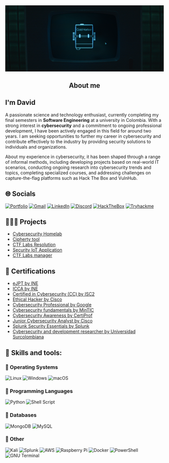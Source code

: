 ###
![Background picture](img/cold_harbor.jpg)


###

<h2 align="center">About me</h2>

###

<h2 align="left">I'm David</h2>
<p align="left">A passionate science and technology enthusiast, currently completing my final semesters in <strong>Software Engineering</strong> at a university in Colombia. With a strong interest in <strong>cybersecurity</strong> and a commitment to ongoing professional development, I have been actively engaged in this field for around two years. I am seeking opportunities to further my career in cybersecurity and contribute effectively to the industry by providing security solutions to individuals and organizations. </p>

<p align="left">About my experience in cybersecurity, it has been shaped through a range of informal methods, including developing projects based on real-world IT scenarios, conducting ongoing research into cybersecurity trends and topics, completing specialized courses, and addressing challenges on capture-the-flag platforms such as Hack The Box and VulnHub. </p>

###

## 🌐 Socials

[![Portfolio](https://img.shields.io/badge/Portfolio-1A5319?style=for-the-badge&logo=todoist&logoColor=white)](https://davidf.io)
[![Gmail](https://img.shields.io/static/v1?message=Gmail&logo=gmail&label=&color=D14836&logoColor=white&labelColor=&style=for-the-badge)](mailto:w4termelon.01nocaptcha@gmail.com)
[![LinkedIn](https://img.shields.io/static/v1?message=LinkedIn&logo=linkedin&label=&color=0077B5&logoColor=white&labelColor=&style=for-the-badge)](https://www.linkedin.com/in/david-gutierrez-57849a211)
[![Discord](https://img.shields.io/static/v1?message=Discord&logo=discord&label=&color=7289DA&logoColor=white&labelColor=&style=for-the-badge)](https://discord.gg/6KCra55y)
[![HackTheBox](https://img.shields.io/badge/-HackTheBox-%239FEF00?style=for-the-badge&logo=hackthebox&logoColor=white)](https://app.hackthebox.com/profile/793586)
[![Tryhackme](https://img.shields.io/badge/-TryHackMe-%23212C42?style=for-the-badge&logo=tryhackme&logoColor=white)](https://tryhackme.com/p/birdm4nw)


###

## 🧑🏼‍💻 Projects
  - [Cybersecurity Homelab](https://github.com/birdm4nw/Cybersecurity-HomeLab)
  - [Cipherty tool](https://github.com/birdm4nw/cipherty)
  - [CTF Labs Resolution](https://davidf.io/wp-content/uploads/2024/09/machines_info.pdf)
  - [Security IoT Application](https://github.com/birdm4nw/security_app)
  - [CTF Labs manager](https://github.com/birdm4nw/labsger-app)

    
## 📕 Certifications
  - [eJPT by INE](https://davidf600.wordpress.com/wp-content/uploads/2025/02/ejpt_cert_main.pdf)
  - [ICCA by INE](https://davidf600.wordpress.com/wp-content/uploads/2025/02/icca.pdf)
  - [Certified in Cybersecurity (CC) by ISC2](https://davidf600.wordpress.com/wp-content/uploads/2025/02/isc2_cert.pdf)
  - [Ethical Hacker by Cisco](https://davidf.io/wp-content/uploads/2024/07/cisco_certification.pdf)
  - [Cybersecurity Professional by Google](https://davidf.io/wp-content/uploads/2024/09/googlecybersecurity_cert.pdf)
  - [Cybersecurity fundamentals by MinTIC](https://www.linkedin.com/in/david-gutierrez-57849a211/details/certifications/)
  - [Cybersecurity Awareness by CertiProf](https://davidf.io/wp-content/uploads/2024/09/cybersecurity_awareness_cert.pdf)
  - [Junior Cybersecurity Analyst by Cisco](https://davidf.io/wp-content/uploads/2024/10/junior_cybersecurity_analyst_career_path_badge20241002-7-aqx008.pdf)
  - [Splunk Security Essentials by Splunk](https://davidf.io/wp-content/uploads/2024/10/splunk_sec_essentials.pdf)
  - [Cybersecurity and development researcher by Universidad Surcolombiana](https://davidf.io/wp-content/uploads/2024/12/devurity_cert-2024.pdf)

###

## 🧠 Skills and tools:

### 🔗 Operating Systems
![Linux](https://img.shields.io/badge/Linux-FCC624?style=for-the-badge&logo=linux&logoColor=black
)
![Windows](https://img.shields.io/badge/Windows-0078D6?style=for-the-badge&logo=windows&logoColor=white)
![macOS](https://img.shields.io/badge/mac%20os-000000?style=for-the-badge&logo=apple&logoColor=white)


### 🔗 Programming Languages 
![Python](https://img.shields.io/badge/python-3670A0?style=for-the-badge&logo=python&logoColor=ffdd54)
![Shell Script](https://img.shields.io/badge/shell_script-%23121011.svg?style=for-the-badge&logo=gnu-bash&logoColor=white)

### 🔗 Databases
![MongoDB](https://img.shields.io/badge/MongoDB-%234ea94b.svg?style=for-the-badge&logo=mongodb&logoColor=white) ![MySQL](https://img.shields.io/badge/mysql-4479A1.svg?style=for-the-badge&logo=mysql&logoColor=white) 

### 🔗 Other
![Kali](https://img.shields.io/badge/Kali-268BEE?style=for-the-badge&logo=kalilinux&logoColor=white)
![Splunk](https://img.shields.io/badge/splunk-%23000000.svg?style=for-the-badge&logo=splunk&logoColor=white) ![AWS](https://img.shields.io/badge/AWS-%23FF9900.svg?style=for-the-badge&logo=amazon-aws&logoColor=white) ![Raspberry Pi](https://img.shields.io/badge/-RaspberryPi-C51A4A?style=for-the-badge&logo=Raspberry-Pi) ![Docker](https://img.shields.io/badge/docker-%230db7ed.svg?style=for-the-badge&logo=docker&logoColor=white)  ![PowerShell](https://img.shields.io/badge/powershell-5391FE?style=for-the-badge&logo=powershell&logoColor=white)
![GNU Terminal](https://img.shields.io/badge/GNU%20Bash-4EAA25?style=for-the-badge&logo=GNU%20Bash&logoColor=white) 

###

